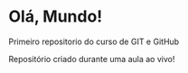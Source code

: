 # Olá, Mundo!
 Primeiro repositorio do curso de GIT e GitHub

Repositório criado durante uma aula ao vivo!
